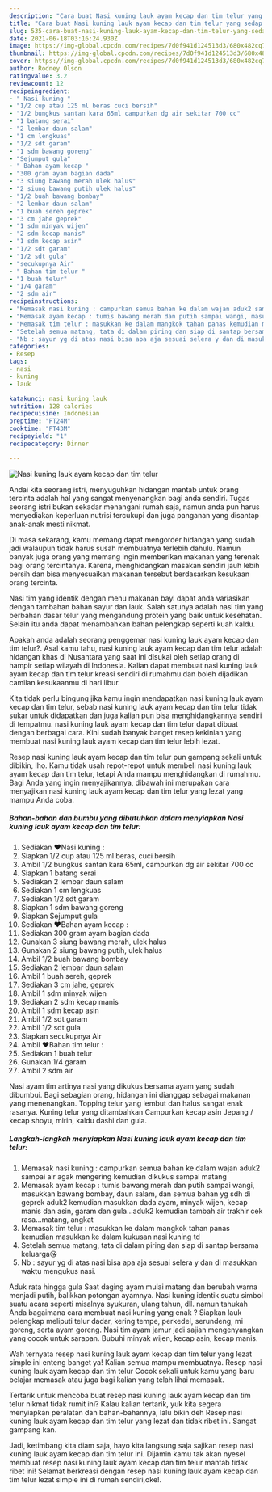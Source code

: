 ```yaml
---
description: "Cara buat Nasi kuning lauk ayam kecap dan tim telur yang sedap Untuk Jualan"
title: "Cara buat Nasi kuning lauk ayam kecap dan tim telur yang sedap Untuk Jualan"
slug: 535-cara-buat-nasi-kuning-lauk-ayam-kecap-dan-tim-telur-yang-sedap-untuk-jualan
date: 2021-06-18T03:16:24.930Z
image: https://img-global.cpcdn.com/recipes/7d0f941d124513d3/680x482cq70/nasi-kuning-lauk-ayam-kecap-dan-tim-telur-foto-resep-utama.jpg
thumbnail: https://img-global.cpcdn.com/recipes/7d0f941d124513d3/680x482cq70/nasi-kuning-lauk-ayam-kecap-dan-tim-telur-foto-resep-utama.jpg
cover: https://img-global.cpcdn.com/recipes/7d0f941d124513d3/680x482cq70/nasi-kuning-lauk-ayam-kecap-dan-tim-telur-foto-resep-utama.jpg
author: Rodney Olson
ratingvalue: 3.2
reviewcount: 12
recipeingredient:
- " Nasi kuning "
- "1/2 cup atau 125 ml beras cuci bersih"
- "1/2 bungkus santan kara 65ml campurkan dg air sekitar 700 cc"
- "1 batang serai"
- "2 lembar daun salam"
- "1 cm lengkuas"
- "1/2 sdt garam"
- "1 sdm bawang goreng"
- "Sejumput gula"
- " Bahan ayam kecap "
- "300 gram ayam bagian dada"
- "3 siung bawang merah ulek halus"
- "2 siung bawang putih ulek halus"
- "1/2 buah bawang bombay"
- "2 lembar daun salam"
- "1 buah sereh geprek"
- "3 cm jahe geprek"
- "1 sdm minyak wijen"
- "2 sdm kecap manis"
- "1 sdm kecap asin"
- "1/2 sdt garam"
- "1/2 sdt gula"
- "secukupnya Air"
- " Bahan tim telur "
- "1 buah telur"
- "1/4 garam"
- "2 sdm air"
recipeinstructions:
- "Memasak nasi kuning : campurkan semua bahan ke dalam wajan aduk2 sampai air agak mengering kemudian dikukus sampai matang"
- "Memasak ayam kecap : tumis bawang merah dan putih sampai wangi, masukkan bawang bombay, daun salam, dan semua bahan yg sdh di geprek aduk2 kemudian masukkan dada ayam, minyak wijen, kecap manis dan asin, garam dan gula...aduk2 kemudian tambah air trakhir cek rasa...matang, angkat"
- "Memasak tim telur : masukkan ke dalam mangkok tahan panas kemudian masukkan ke dalam kukusan nasi kuning td"
- "Setelah semua matang, tata di dalam piring dan siap di santap bersama keluarga😘"
- "Nb : sayur yg di atas nasi bisa apa aja sesuai selera y dan di masukkan waktu mengukus nasi."
categories:
- Resep
tags:
- nasi
- kuning
- lauk

katakunci: nasi kuning lauk 
nutrition: 128 calories
recipecuisine: Indonesian
preptime: "PT24M"
cooktime: "PT43M"
recipeyield: "1"
recipecategory: Dinner

---
```



![Nasi kuning lauk ayam kecap dan tim telur](https://img-global.cpcdn.com/recipes/7d0f941d124513d3/680x482cq70/nasi-kuning-lauk-ayam-kecap-dan-tim-telur-foto-resep-utama.jpg)

Andai kita seorang istri, menyuguhkan hidangan mantab untuk orang tercinta adalah hal yang sangat menyenangkan bagi anda sendiri. Tugas seorang istri bukan sekadar menangani rumah saja, namun anda pun harus menyediakan keperluan nutrisi tercukupi dan juga panganan yang disantap anak-anak mesti nikmat.

Di masa  sekarang, kamu memang dapat mengorder hidangan yang sudah jadi walaupun tidak harus susah membuatnya terlebih dahulu. Namun banyak juga orang yang memang ingin memberikan makanan yang terenak bagi orang tercintanya. Karena, menghidangkan masakan sendiri jauh lebih bersih dan bisa menyesuaikan makanan tersebut berdasarkan kesukaan orang tercinta. 

Nasi tim yang identik dengan menu makanan bayi dapat anda variasikan dengan tambahan bahan sayur dan lauk. Salah satunya adalah nasi tim yang berbahan dasar telur yang mengandung protein yang baik untuk kesehatan. Selain itu anda dapat menambahkan bahan pelengkap seperti kuah kaldu.

Apakah anda adalah seorang penggemar nasi kuning lauk ayam kecap dan tim telur?. Asal kamu tahu, nasi kuning lauk ayam kecap dan tim telur adalah hidangan khas di Nusantara yang saat ini disukai oleh setiap orang di hampir setiap wilayah di Indonesia. Kalian dapat membuat nasi kuning lauk ayam kecap dan tim telur kreasi sendiri di rumahmu dan boleh dijadikan camilan kesukaanmu di hari libur.

Kita tidak perlu bingung jika kamu ingin mendapatkan nasi kuning lauk ayam kecap dan tim telur, sebab nasi kuning lauk ayam kecap dan tim telur tidak sukar untuk didapatkan dan juga kalian pun bisa menghidangkannya sendiri di tempatmu. nasi kuning lauk ayam kecap dan tim telur dapat dibuat dengan berbagai cara. Kini sudah banyak banget resep kekinian yang membuat nasi kuning lauk ayam kecap dan tim telur lebih lezat.

Resep nasi kuning lauk ayam kecap dan tim telur pun gampang sekali untuk dibikin, lho. Kamu tidak usah repot-repot untuk membeli nasi kuning lauk ayam kecap dan tim telur, tetapi Anda mampu menghidangkan di rumahmu. Bagi Anda yang ingin menyajikannya, dibawah ini merupakan cara menyajikan nasi kuning lauk ayam kecap dan tim telur yang lezat yang mampu Anda coba.

<!--inarticleads1-->

##### Bahan-bahan dan bumbu yang dibutuhkan dalam menyiapkan Nasi kuning lauk ayam kecap dan tim telur:

1. Sediakan  ♥Nasi kuning :
1. Siapkan 1/2 cup atau 125 ml beras, cuci bersih
1. Ambil 1/2 bungkus santan kara 65ml, campurkan dg air sekitar 700 cc
1. Siapkan 1 batang serai
1. Sediakan 2 lembar daun salam
1. Sediakan 1 cm lengkuas
1. Sediakan 1/2 sdt garam
1. Siapkan 1 sdm bawang goreng
1. Siapkan Sejumput gula
1. Sediakan  ♥Bahan ayam kecap :
1. Sediakan 300 gram ayam bagian dada
1. Gunakan 3 siung bawang merah, ulek halus
1. Gunakan 2 siung bawang putih, ulek halus
1. Ambil 1/2 buah bawang bombay
1. Sediakan 2 lembar daun salam
1. Ambil 1 buah sereh, geprek
1. Sediakan 3 cm jahe, geprek
1. Ambil 1 sdm minyak wijen
1. Sediakan 2 sdm kecap manis
1. Ambil 1 sdm kecap asin
1. Ambil 1/2 sdt garam
1. Ambil 1/2 sdt gula
1. Siapkan secukupnya Air
1. Ambil  ♥Bahan tim telur :
1. Sediakan 1 buah telur
1. Gunakan 1/4 garam
1. Ambil 2 sdm air


Nasi ayam tim artinya nasi yang dikukus bersama ayam yang sudah dibumbui. Bagi sebagian orang, hidangan ini dianggap sebagai makanan yang menenangkan. Topping telur yang lembut dan halus sangat enak rasanya. Kuning telur yang ditambahkan Campurkan kecap asin Jepang / kecap shoyu, mirin, kaldu dashi dan gula. 

<!--inarticleads2-->

##### Langkah-langkah menyiapkan Nasi kuning lauk ayam kecap dan tim telur:

1. Memasak nasi kuning : campurkan semua bahan ke dalam wajan aduk2 sampai air agak mengering kemudian dikukus sampai matang
1. Memasak ayam kecap : tumis bawang merah dan putih sampai wangi, masukkan bawang bombay, daun salam, dan semua bahan yg sdh di geprek aduk2 kemudian masukkan dada ayam, minyak wijen, kecap manis dan asin, garam dan gula...aduk2 kemudian tambah air trakhir cek rasa...matang, angkat
1. Memasak tim telur : masukkan ke dalam mangkok tahan panas kemudian masukkan ke dalam kukusan nasi kuning td
1. Setelah semua matang, tata di dalam piring dan siap di santap bersama keluarga😘
1. Nb : sayur yg di atas nasi bisa apa aja sesuai selera y dan di masukkan waktu mengukus nasi.


Aduk rata hingga gula Saat daging ayam mulai matang dan berubah warna menjadi putih, balikkan potongan ayamnya. Nasi kuning identik suatu simbol suatu acara seperti misalnya syukuran, ulang tahun, dll. namun tahukah Anda bagaimana cara membuat nasi kuning yang enak ? Siapkan lauk pelengkap meliputi telur dadar, kering tempe, perkedel, serundeng, mi goreng, serta ayam goreng. Nasi tim ayam jamur jadi sajian mengenyangkan yang cocok untuk sarapan. Bubuhi minyak wijen, kecap asin, kecap manis. 

Wah ternyata resep nasi kuning lauk ayam kecap dan tim telur yang lezat simple ini enteng banget ya! Kalian semua mampu membuatnya. Resep nasi kuning lauk ayam kecap dan tim telur Cocok sekali untuk kamu yang baru belajar memasak atau juga bagi kalian yang telah lihai memasak.

Tertarik untuk mencoba buat resep nasi kuning lauk ayam kecap dan tim telur nikmat tidak rumit ini? Kalau kalian tertarik, yuk kita segera menyiapkan peralatan dan bahan-bahannya, lalu bikin deh Resep nasi kuning lauk ayam kecap dan tim telur yang lezat dan tidak ribet ini. Sangat gampang kan. 

Jadi, ketimbang kita diam saja, hayo kita langsung saja sajikan resep nasi kuning lauk ayam kecap dan tim telur ini. Dijamin kamu tak akan nyesel membuat resep nasi kuning lauk ayam kecap dan tim telur mantab tidak ribet ini! Selamat berkreasi dengan resep nasi kuning lauk ayam kecap dan tim telur lezat simple ini di rumah sendiri,oke!.

